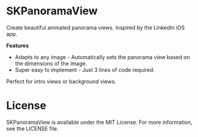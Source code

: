 # SKPanoramaView
Create beautiful animated panorama views. Inspired by the LinkedIn iOS app.

<b> Features </b>
- Adapts to any image - Automatically sets the panorama view based on the dimensions of the image.
- Super easy to implement - Just 3 lines of code required.

Perfect for intro views or background views.

<h1> License </h1>
SKPanoramaView is available under the MIT License. For more information, see the LICENSE file.
